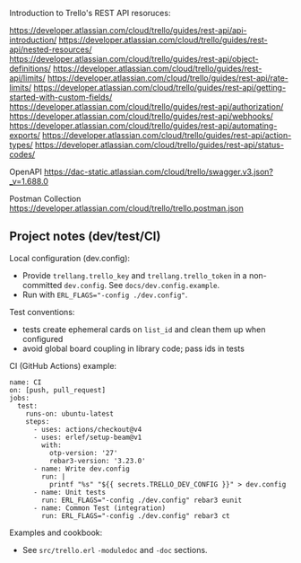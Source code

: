 Introduction to Trello's REST API resoruces:

https://developer.atlassian.com/cloud/trello/guides/rest-api/api-introduction/
https://developer.atlassian.com/cloud/trello/guides/rest-api/nested-resources/
https://developer.atlassian.com/cloud/trello/guides/rest-api/object-definitions/
https://developer.atlassian.com/cloud/trello/guides/rest-api/limits/
https://developer.atlassian.com/cloud/trello/guides/rest-api/rate-limits/
https://developer.atlassian.com/cloud/trello/guides/rest-api/getting-started-with-custom-fields/
https://developer.atlassian.com/cloud/trello/guides/rest-api/authorization/
https://developer.atlassian.com/cloud/trello/guides/rest-api/webhooks/
https://developer.atlassian.com/cloud/trello/guides/rest-api/automating-exports/
https://developer.atlassian.com/cloud/trello/guides/rest-api/action-types/
https://developer.atlassian.com/cloud/trello/guides/rest-api/status-codes/

OpenAPI 
https://dac-static.atlassian.com/cloud/trello/swagger.v3.json?_v=1.688.0

Postman Collection
https://developer.atlassian.com/cloud/trello/trello.postman.json


Project notes (dev/test/CI)
---------------------------

Local configuration (dev.config):
- Provide `trellang.trello_key` and `trellang.trello_token` in a non-committed `dev.config`. See `docs/dev.config.example`.
- Run with `ERL_FLAGS="-config ./dev.config"`.

Test conventions:
- tests create ephemeral cards on `list_id` and clean them up when configured
- avoid global board coupling in library code; pass ids in tests

CI (GitHub Actions) example:
```
name: CI
on: [push, pull_request]
jobs:
  test:
    runs-on: ubuntu-latest
    steps:
      - uses: actions/checkout@v4
      - uses: erlef/setup-beam@v1
        with:
          otp-version: '27'
          rebar3-version: '3.23.0'
      - name: Write dev.config
        run: |
          printf "%s" "${{ secrets.TRELLO_DEV_CONFIG }}" > dev.config
      - name: Unit tests
        run: ERL_FLAGS="-config ./dev.config" rebar3 eunit
      - name: Common Test (integration)
        run: ERL_FLAGS="-config ./dev.config" rebar3 ct
```

Examples and cookbook:
- See `src/trello.erl` `-moduledoc` and `-doc` sections.